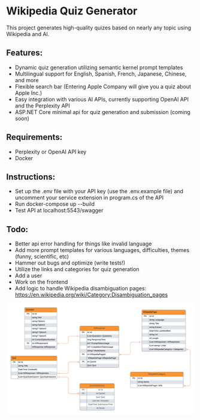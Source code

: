 # Wikipedia Quiz Generator

This project generates high-quality quizes based on nearly any topic using Wikipedia and AI.

## Features:
- Dynamic quiz generation utilizing semantic kernel prompt templates  
- Multilingual support for English, Spanish, French, Japanese, Chinese, and more
- Flexible search bar (Entering Apple Company will give you a quiz about Apple Inc.)
- Easy integration with various AI APIs, currently supporting OpenAI API and the Perplexity API
- ASP.NET Core minimal api for quiz generation and submission (coming soon)

## Requirements:
- Perplexity or OpenAI API key
- Docker

## Instructions:
- Set up the .env file with your API key (use the .env.example file) and uncomment your service extension in program.cs of the API
- Run docker-compose up --build
- Test API at localhost:5543/swagger

## Todo:
- Better api error handling for things like invalid language
- Add more prompt templates for various languages, difficulties, themes (funny, scientific, etc)
- Hammer out bugs and optimize (write tests!)
- Utilize the links and categories for quiz generation
- Add a user
- Work on the frontend
- Add logic to handle Wikipedia disambiguation pages: https://en.wikipedia.org/wiki/Category:Disambiguation_pages

![ERD Diagram](backend/src/WikiQuizGenerator.Data/WikiQuizGeneratorERD.png)